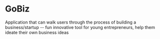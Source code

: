 # GoBiz
Application that can walk users through the process of building a business/startup -- fun innovative tool for young entrepreneurs, help them ideate their own business ideas
